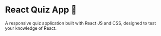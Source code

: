 # React Quiz App 🧠
A responsive quiz application built with React JS and CSS, designed to test your knowledge of React.
